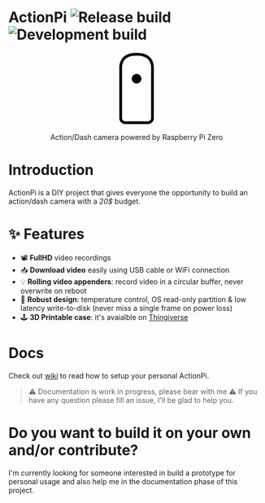 # ActionPi ![Release build](https://github.com/andreacioni/actionpi/workflows/Release%20build/badge.svg) ![Development build](https://github.com/andreacioni/actionpi/workflows/Development%20build/badge.svg)

<p align="center">
  <img height="140" src="https://github.com/andreacioni/actionpi/blob/develop/img/logo.png">
</p>

<p align="center">Action/Dash camera powered by Raspberry Pi Zero </p>

# Introduction
ActionPi is a DIY project that gives everyone the opportunity to build an action/dash camera with a _20$_ budget.

# ✨ Features 

 - 📽 **FullHD** video recordings
 - 📥 **Download video** easily using USB cable or WiFi connection
 - 💡 **Rolling video appenders**: record video in a circular buffer, never overwrite on reboot
 - 🔨 **Robust design**: temperature control, OS read-only partition & low latency write-to-disk (never miss a single frame on power loss)
 - 🕹 **3D Printable case**: it's avaialble on [Thingiverse](https://www.thingiverse.com/thing:4703198)
 
# Docs

Check out [wiki](https://github.com/andreacioni/actionpi/wiki/) to read how to setup your personal ActionPi.

>⚠️ Documentation is work in progress, please bear with me  ⚠️
> If you have any question please fill an issue, I'll be glad to help you.

# Do you want to build it on your own and/or contribute?

I'm currently looking for someone interested in build a prototype for personal usage and also help me in the documentation phase of this project.

